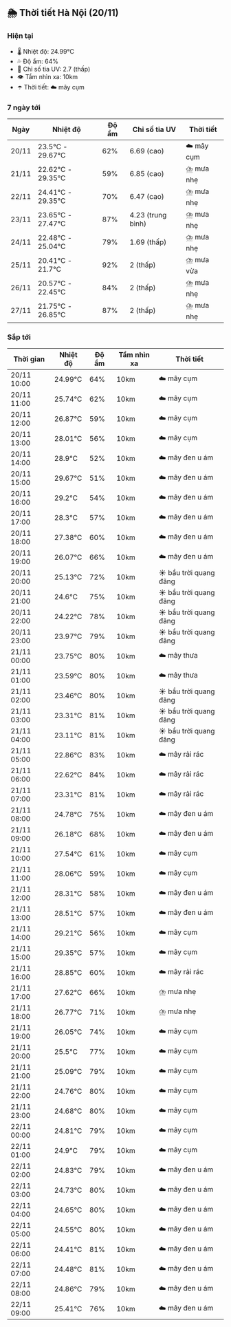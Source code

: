 ## 🌦️ Thời tiết Hà Nội (20/11)

### Hiện tại

- 🌡️ Nhiệt độ: 24.99℃
- 💦 Độ ẩm: 64%
- 🌟 Chỉ số tia UV: 2.7 (thấp)
- 👁️ Tầm nhìn xa: 10km
- ☂️ Thời tiết: ☁️ mây cụm

### 7 ngày tới

| Ngày | Nhiệt độ | Độ ẩm | Chỉ số tia UV | Thời tiết |
| --- | --- | --- | --- | --- |
| 20/11 | 23.5℃ - 29.67℃ | 62% | 6.69 (cao) | ☁️ mây cụm |
| 21/11 | 22.62℃ - 29.35℃ | 59% | 6.85 (cao) | ⛈️ mưa nhẹ |
| 22/11 | 24.41℃ - 29.35℃ | 70% | 6.47 (cao) | ⛈️ mưa nhẹ |
| 23/11 | 23.65℃ - 27.47℃ | 87% | 4.23 (trung bình) | ⛈️ mưa nhẹ |
| 24/11 | 22.48℃ - 25.04℃ | 79% | 1.69 (thấp) | ⛈️ mưa nhẹ |
| 25/11 | 20.41℃ - 21.7℃ | 92% | 2 (thấp) | ⛈️ mưa vừa |
| 26/11 | 20.57℃ - 22.45℃ | 84% | 2 (thấp) | ⛈️ mưa nhẹ |
| 27/11 | 21.75℃ - 26.85℃ | 87% | 2 (thấp) | ⛈️ mưa nhẹ |

### Sắp tới

| Thời gian | Nhiệt độ | Độ ẩm | Tầm nhìn xa | Thời tiết |
| --- | --- | --- | --- | --- |
| 20/11 10:00 | 24.99℃ | 64% | 10km | ☁️ mây cụm |
| 20/11 11:00 | 25.74℃ | 62% | 10km | ☁️ mây cụm |
| 20/11 12:00 | 26.87℃ | 59% | 10km | ☁️ mây cụm |
| 20/11 13:00 | 28.01℃ | 56% | 10km | ☁️ mây cụm |
| 20/11 14:00 | 28.9℃ | 52% | 10km | ☁️ mây đen u ám |
| 20/11 15:00 | 29.67℃ | 51% | 10km | ☁️ mây đen u ám |
| 20/11 16:00 | 29.2℃ | 54% | 10km | ☁️ mây đen u ám |
| 20/11 17:00 | 28.3℃ | 57% | 10km | ☁️ mây đen u ám |
| 20/11 18:00 | 27.38℃ | 60% | 10km | ☁️ mây đen u ám |
| 20/11 19:00 | 26.07℃ | 66% | 10km | ☁️ mây đen u ám |
| 20/11 20:00 | 25.13℃ | 72% | 10km | ☀️ bầu trời quang đãng |
| 20/11 21:00 | 24.6℃ | 75% | 10km | ☀️ bầu trời quang đãng |
| 20/11 22:00 | 24.22℃ | 78% | 10km | ☀️ bầu trời quang đãng |
| 20/11 23:00 | 23.97℃ | 79% | 10km | ☀️ bầu trời quang đãng |
| 21/11 00:00 | 23.75℃ | 80% | 10km | ☁️ mây thưa |
| 21/11 01:00 | 23.59℃ | 80% | 10km | ☁️ mây thưa |
| 21/11 02:00 | 23.46℃ | 80% | 10km | ☀️ bầu trời quang đãng |
| 21/11 03:00 | 23.31℃ | 81% | 10km | ☀️ bầu trời quang đãng |
| 21/11 04:00 | 23.11℃ | 81% | 10km | ☀️ bầu trời quang đãng |
| 21/11 05:00 | 22.86℃ | 83% | 10km | ☁️ mây rải rác |
| 21/11 06:00 | 22.62℃ | 84% | 10km | ☁️ mây rải rác |
| 21/11 07:00 | 23.31℃ | 81% | 10km | ☁️ mây rải rác |
| 21/11 08:00 | 24.78℃ | 75% | 10km | ☁️ mây đen u ám |
| 21/11 09:00 | 26.18℃ | 68% | 10km | ☁️ mây đen u ám |
| 21/11 10:00 | 27.54℃ | 61% | 10km | ☁️ mây cụm |
| 21/11 11:00 | 28.06℃ | 59% | 10km | ☁️ mây cụm |
| 21/11 12:00 | 28.31℃ | 58% | 10km | ☁️ mây đen u ám |
| 21/11 13:00 | 28.51℃ | 57% | 10km | ☁️ mây đen u ám |
| 21/11 14:00 | 29.21℃ | 56% | 10km | ☁️ mây cụm |
| 21/11 15:00 | 29.35℃ | 57% | 10km | ☁️ mây cụm |
| 21/11 16:00 | 28.85℃ | 60% | 10km | ☁️ mây rải rác |
| 21/11 17:00 | 27.62℃ | 66% | 10km | ⛈️ mưa nhẹ |
| 21/11 18:00 | 26.77℃ | 71% | 10km | ⛈️ mưa nhẹ |
| 21/11 19:00 | 26.05℃ | 74% | 10km | ☁️ mây cụm |
| 21/11 20:00 | 25.5℃ | 77% | 10km | ☁️ mây cụm |
| 21/11 21:00 | 25.09℃ | 79% | 10km | ☁️ mây cụm |
| 21/11 22:00 | 24.76℃ | 80% | 10km | ☁️ mây cụm |
| 21/11 23:00 | 24.68℃ | 80% | 10km | ☁️ mây cụm |
| 22/11 00:00 | 24.81℃ | 79% | 10km | ☁️ mây cụm |
| 22/11 01:00 | 24.9℃ | 79% | 10km | ☁️ mây cụm |
| 22/11 02:00 | 24.83℃ | 79% | 10km | ☁️ mây đen u ám |
| 22/11 03:00 | 24.73℃ | 80% | 10km | ☁️ mây đen u ám |
| 22/11 04:00 | 24.65℃ | 80% | 10km | ☁️ mây đen u ám |
| 22/11 05:00 | 24.55℃ | 80% | 10km | ☁️ mây đen u ám |
| 22/11 06:00 | 24.41℃ | 81% | 10km | ☁️ mây đen u ám |
| 22/11 07:00 | 24.48℃ | 81% | 10km | ☁️ mây đen u ám |
| 22/11 08:00 | 24.86℃ | 79% | 10km | ☁️ mây đen u ám |
| 22/11 09:00 | 25.41℃ | 76% | 10km | ☁️ mây đen u ám |
